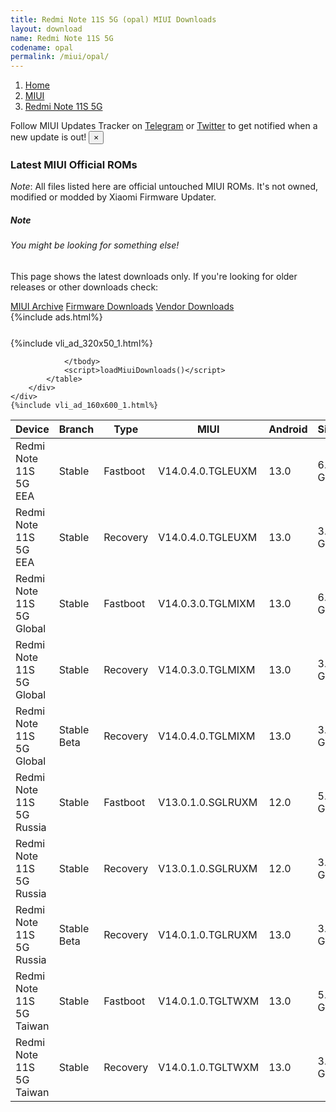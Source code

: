```yaml
---
title: Redmi Note 11S 5G (opal) MIUI Downloads
layout: download
name: Redmi Note 11S 5G
codename: opal
permalink: /miui/opal/
---
```

<nav aria-label="breadcrumb">
    <ol class="breadcrumb">
        <li class="breadcrumb-item"><a href="/">Home</a></li>
        <li class="breadcrumb-item"><a href="/miui/">MIUI</a></li>
        <li class="breadcrumb-item active" aria-current="page"><a href="/miui/opal/">Redmi Note 11S 5G</a></li>
    </ol>
</nav>
<div class="alert alert-primary alert-dismissible fade show" role="alert">
    Follow MIUI Updates Tracker on <a href="https://t.me/MIUIUpdatesTracker" class="alert-link">Telegram</a>
     or <a href="https://twitter.com/MiFwUpdater" class="alert-link">Twitter</a> to get notified when a new update is out!
    <button type="button" class="close" data-dismiss="alert" aria-label="Close">
        <span aria-hidden="true">&times;</span>
    </button>
</div>

### Latest MIUI Official ROMs
*Note*: All files listed here are official untouched MIUI ROMs. It's not owned, modified or modded by Xiaomi Firmware Updater.
<div class="card">
  <div class="card-body">
    <h5 class="card-title">Note</h5>
    <h6 class="card-subtitle mb-2 text-muted">You might be looking for something else!</h6>
    <p class="card-text">This page shows the latest downloads only.
     If you're looking for older releases or other downloads check:</p>
    <a href="/archive/miui/opal/" class="card-link">MIUI Archive</a>
    <a href="/firmware/opal/" class="card-link">Firmware Downloads</a>
    <a href="/vendor/opal/" class="card-link">Vendor Downloads</a>
  </div>
</div>
{%include ads.html%}
<div class="row justify-content-center">
    <div class="col-10">
        <div class="table-responsive-md" style="margin-top: 25px;">
            {%include vli_ad_320x50_1.html%}
            <table id="miui" class="display dt-responsive nowrap compact table table-striped table-hover table-sm">
                <thead class="thead-dark">
                    <tr>
                        <th data-ref="device">Device</th>
                        <th data-ref="branch">Branch</th>
                        <th data-ref="type">Type</th>
                        <th data-ref="miui">MIUI</th>
                        <th data-ref="android">Android</th>
                        <th data-ref="size">Size</th>
                        <th data-ref="size">Date</th>
                        <th data-ref="link">Link</th>
                    </tr>
                </thead>
                <tbody>
                <tr><td>Redmi Note 11S 5G EEA</td><td>Stable</td><td>Fastboot</td><td>V14.0.4.0.TGLEUXM</td><td>13.0</td><td>6.1 GB</td><td>2023-09-04</td><td><a href="/miui/opal/stable/V14.0.4.0.TGLEUXM/">Download</a></td></tr>
<tr><td>Redmi Note 11S 5G EEA</td><td>Stable</td><td>Recovery</td><td>V14.0.4.0.TGLEUXM</td><td>13.0</td><td>3.8 GB</td><td>2023-09-08</td><td><a href="/miui/opal/stable/V14.0.4.0.TGLEUXM/">Download</a></td></tr>
<tr><td>Redmi Note 11S 5G Global</td><td>Stable</td><td>Fastboot</td><td>V14.0.3.0.TGLMIXM</td><td>13.0</td><td>6.5 GB</td><td>2023-08-02</td><td><a href="/miui/opal/stable/V14.0.3.0.TGLMIXM/">Download</a></td></tr>
<tr><td>Redmi Note 11S 5G Global</td><td>Stable</td><td>Recovery</td><td>V14.0.3.0.TGLMIXM</td><td>13.0</td><td>3.4 GB</td><td>2023-08-09</td><td><a href="/miui/opal/stable/V14.0.3.0.TGLMIXM/">Download</a></td></tr>
<tr><td>Redmi Note 11S 5G Global</td><td>Stable Beta</td><td>Recovery</td><td>V14.0.4.0.TGLMIXM</td><td>13.0</td><td>3.5 GB</td><td>2023-11-09</td><td><a href="/miui/opal/stable beta/V14.0.4.0.TGLMIXM/">Download</a></td></tr>
<tr><td>Redmi Note 11S 5G Russia</td><td>Stable</td><td>Fastboot</td><td>V13.0.1.0.SGLRUXM</td><td>12.0</td><td>5.7 GB</td><td>2022-10-17</td><td><a href="/miui/opal/stable/V13.0.1.0.SGLRUXM/">Download</a></td></tr>
<tr><td>Redmi Note 11S 5G Russia</td><td>Stable</td><td>Recovery</td><td>V13.0.1.0.SGLRUXM</td><td>12.0</td><td>3.2 GB</td><td>2023-05-30</td><td><a href="/miui/opal/stable/V13.0.1.0.SGLRUXM/">Download</a></td></tr>
<tr><td>Redmi Note 11S 5G Russia</td><td>Stable Beta</td><td>Recovery</td><td>V14.0.1.0.TGLRUXM</td><td>13.0</td><td>3.8 GB</td><td>2023-06-06</td><td><a href="/miui/opal/stable beta/V14.0.1.0.TGLRUXM/">Download</a></td></tr>
<tr><td>Redmi Note 11S 5G Taiwan</td><td>Stable</td><td>Fastboot</td><td>V14.0.1.0.TGLTWXM</td><td>13.0</td><td>5.4 GB</td><td>2023-06-12</td><td><a href="/miui/opal/stable/V14.0.1.0.TGLTWXM/">Download</a></td></tr>
<tr><td>Redmi Note 11S 5G Taiwan</td><td>Stable</td><td>Recovery</td><td>V14.0.1.0.TGLTWXM</td><td>13.0</td><td>3.7 GB</td><td>2023-06-19</td><td><a href="/miui/opal/stable/V14.0.1.0.TGLTWXM/">Download</a></td></tr>

                </tbody>
                <script>loadMiuiDownloads()</script>
            </table>
        </div>
    </div>
    {%include vli_ad_160x600_1.html%}
</div>

